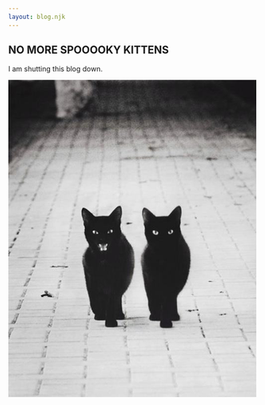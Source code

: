```yaml
---
layout: blog.njk
---
```


## NO MORE SPOOOOKY KITTENS

I am shutting this blog down.

![spooky kitty](/images/kitty-6.jpg)